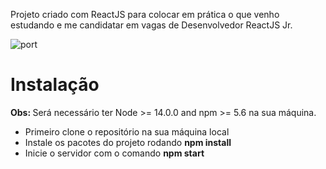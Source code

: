 Projeto criado com ReactJS para colocar em prática o que venho estudando e me candidatar em vagas de Desenvolvedor ReactJS Jr. 

![port](https://user-images.githubusercontent.com/55710562/176758902-06ffb2dc-d18a-4336-93d4-3be16d7d2cc3.png)

<h1>Instalação</h1>

<strong>Obs: </strong> Será necessário ter Node >= 14.0.0 and npm >= 5.6 na sua máquina.

<ul>
  <li>Primeiro clone o repositório na sua máquina local</li>
  <li>Instale os pacotes do projeto rodando <strong>npm install</strong></li>
  <li>Inicie o servidor com o comando <strong>npm start</strong></li>
</ul>
